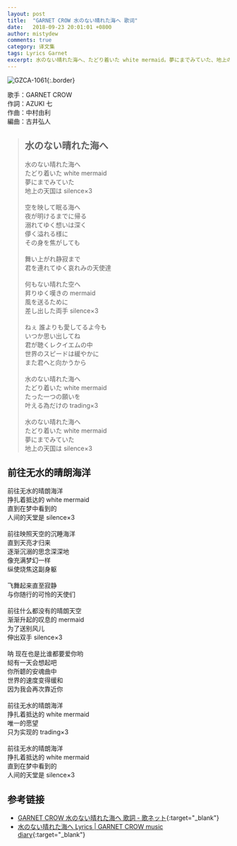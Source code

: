 ```yaml
---
layout: post
title:  "GARNET CROW 水のない晴れた海へ 歌词"
date:   2018-09-23 20:01:01 +0800
author: mistydew
comments: true
category: 译文集
tags: Lyrics Garnet
excerpt: 水のない晴れた海へ、たどり着いた white mermaid。夢にまでみていた、地上の天国は silence×3。
---
```

![GZCA-1061](https://crowsub.github.io/images/discography/album/GZCA-1061.jpg){:.border}

歌手：GARNET CROW<br>
作詞：AZUKI 七<br>
作曲：中村由利<br>
編曲：古井弘人

<blockquote class="original">
  <h2>水のない晴れた海へ</h2>
  <p>
    水のない晴れた海へ<br>
    たどり着いた white mermaid<br>
    夢にまでみていた<br>
    地上の天国は silence×3<br>
    <br>
    空を映して眠る海へ<br>
    夜が明けるまでに帰る<br>
    溺れてゆく想いは深く<br>
    儚く溢れる様に<br>
    その身を焦がしても<br>
    <br>
    舞い上がれ静寂まで<br>
    君を連れてゆく哀れみの天使達<br>
    <br>
    何もない晴れた空へ<br>
    昇りゆく嘆きの mermaid<br>
    風を送るために<br>
    差し出した両手 silence×3<br>
    <br>
    ねぇ 誰よりも愛してるよ今も<br>
    いつか思い出してね<br>
    君が聴くレクイエムの中<br>
    世界のスピードは緩やかに<br>
    また君へと向かうから<br>
    <br>
    水のない晴れた海へ<br>
    たどり着いた white mermaid<br>
    たった一つの願いを<br>
    叶える為だけの trading×3<br>
    <br>
    水のない晴れた海へ<br>
    たどり着いた white mermaid<br>
    夢にまでみていた<br>
    地上の天国は silence×3
  </p>
</blockquote>

<div class="translation">
  <h2>前往无水的晴朗海洋</h2>
  <p>
    前往无水的晴朗海洋<br>
    挣扎着抵达的 white mermaid<br>
    直到在梦中看到的<br>
    人间的天堂是 silence×3<br>
    <br>
    前往映照天空的沉睡海洋<br>
    直到天亮才归来<br>
    逐渐沉溺的思念深深地<br>
    像充满梦幻一样<br>
    纵使烧焦这副身躯<br>
    <br>
    飞舞起来直至寂静<br>
    与你随行的可怜的天使们<br>
    <br>
    前往什么都没有的晴朗天空<br>
    渐渐升起的叹息的 mermaid<br>
    为了送别风儿<br>
    伸出双手 silence×3<br>
    <br>
    呐 现在也是比谁都要爱你哟<br>
    縂有一天会想起吧<br>
    你所聼的安魂曲中<br>
    世界的速度变得缓和<br>
    因为我会再次靠近你<br>
    <br>
    前往无水的晴朗海洋<br>
    挣扎着抵达的 white mermaid<br>
    唯一的愿望<br>
    只为实现的 trading×3<br>
    <br>
    前往无水的晴朗海洋<br>
    挣扎着抵达的 white mermaid<br>
    直到在梦中看到的<br>
    人间的天堂是 silence×3
  </p>
</div>

## 参考链接

* [GARNET CROW 水のない晴れた海へ 歌詞 - 歌ネット](https://www.uta-net.com/song/20148/){:target="_blank"}
* [水のない晴れた海へ Lyrics \| GARNET CROW music diary](https://crowsub.github.io/lyrics/original/水のない晴れた海へ.html){:target="_blank"}
